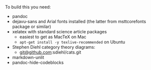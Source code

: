 To build this you need:
* pandoc
* dejavu-sans and Arial fonts installed
  (the latter from msttcorefonts package or similar)
* xelatex with standard science article packages
  - easiest to get as MacTeX on Mac
  - `apt-get install -y texlive-recommended` on Ubuntu
* Stephen Diehl category theory diagrams:
  - git@github.com:sdiehl/cats.git
* markdown-unlit
* pandoc-hide-codeblocks

